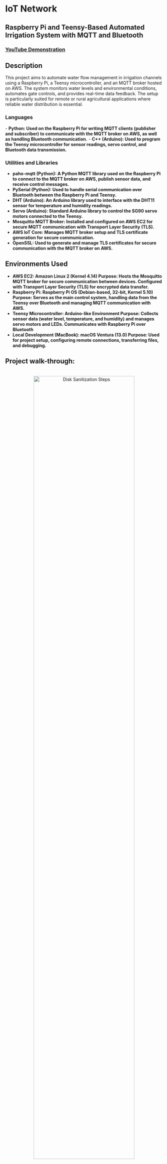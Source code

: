 <h1>IoT Network</h1>
<h2>Raspberry Pi and Teensy-Based Automated Irrigation System with MQTT and Bluetooth</h2>

 ### [YouTube Demonstration](https://youtu.be/NgmdnWOPheM)

<h2>Description</h2>
This project aims to automate water flow management in irrigation channels using a Raspberry Pi, a Teensy microcontroller, and an MQTT broker hosted on AWS. The system monitors water levels and environmental conditions, automates gate controls, and provides real-time data feedback. The setup is particularly suited for remote or rural agricultural applications where reliable water distribution is essential.
<br />


<h3>Languages</h3>
- <b>Python: Used on the Raspberry Pi for writing MQTT clients (publisher and subscriber) to communicate with the MQTT broker on AWS, as well as handling Bluetooth communication.</b> 
- <b>C++ (Arduino): Used to program the Teensy microcontroller for sensor readings, servo control, and Bluetooth data transmission.</b>

<h3>Utilities and Libraries</h3>

- <b>paho-mqtt (Python): A Python MQTT library used on the Raspberry Pi to connect to the MQTT broker on AWS, publish sensor data, and receive control messages.</b>
- <b>PySerial (Python): Used to handle serial communication over Bluetooth between the Raspberry Pi and Teensy.</b>
- <b>DHT (Arduino): An Arduino library used to interface with the DHT11 sensor for temperature and humidity readings.</b>
- <b>Servo (Arduino): Standard Arduino library to control the SG90 servo motors connected to the Teensy.</b>
- <b>Mosquitto MQTT Broker: Installed and configured on AWS EC2 for secure MQTT communication with Transport Layer Security (TLS).</b>
- <b>AWS IoT Core: Manages MQTT broker setup and TLS certificate generation for secure communication.</b>
- <b>OpenSSL: Used to generate and manage TLS certificates for secure communication with the MQTT broker on AWS.</b> 


<h2>Environments Used </h2>

- <b> AWS EC2: Amazon Linux 2 (Kernel 4.14)
Purpose: Hosts the Mosquitto MQTT broker for secure communication between devices. Configured with Transport Layer Security (TLS) for encrypted data transfer. </b> 
- <b> Raspberry Pi: Raspberry Pi OS (Debian-based, 32-bit, Kernel 5.10)
Purpose: Serves as the main control system, handling data from the Teensy over Bluetooth and managing MQTT communication with AWS. </b> 
- <b> Teensy Microcontroller: Arduino-like Environment
Purpose: Collects sensor data (water level, temperature, and humidity) and manages servo motors and LEDs. Communicates with Raspberry Pi over Bluetooth </b> 
- <b> Local Development (MacBook): macOS Ventura (13.0)
Purpose: Used for project setup, configuring remote connections, transferring files, and debugging. </b> 
<h2>Project walk-through:</h2>

<p align="center">
 <br/>
<img src="https://i.imgur.com/wqg08dP.png" height="80%" width="80%" alt="Disk Sanitization Steps"/>
<br />
<br />
  <br/>
<img src="https://i.imgur.com/CudJN09.png" height="80%" width="80%" alt="Disk Sanitization Steps"/>
<br />
<br />
 <br/>
<img src="https://i.imgur.com/ahafUdJ.png" height="80%" width="80%" alt="Disk Sanitization Steps"/>
<br />
<br />
  <br/>
<img src="https://i.imgur.com/Z0Q7KBj.png" height="80%" width="80%" alt="Disk Sanitization Steps"/>
<br />
<br />
  <br/>
<img src="https://i.imgur.com/1sPYNyw.png" height="80%" width="80%" alt="Disk Sanitization Steps"/>
<br />
<br />
  <br/>
<img src="https://i.imgur.com/CAiJxM2.png" height="80%" width="80%" alt="Disk Sanitization Steps"/>
<br />
<br />
  <br/>
<img src="https://i.imgur.com/ELsf2gu.png" height="80%" width="80%" alt="Disk Sanitization Steps"/>
</p>

<!--
 ```diff
- text in red
+ text in green
! text in orange
# text in gray
@@ text in purple (and bold)@@
```
--!>
